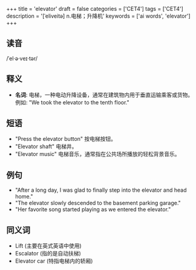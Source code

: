 +++
title = 'elevator'
draft = false
categories = ['CET4']
tags = ['CET4']
description = '[ˈeliveitə] n.电梯；升降机'
keywords = ['ai words', 'elevator']
+++

## 读音
/ˈel·ə·veɪ·tər/

## 释义
- **名词**: 电梯，一种电动升降设备，通常在建筑物内用于垂直运输乘客或货物。例如: "We took the elevator to the tenth floor."

## 短语
- "Press the elevator button" 按电梯按钮。
- "Elevator shaft" 电梯井。
- "Elevator music" 电梯音乐，通常指在公共场所播放的轻松背景音乐。

## 例句
- "After a long day, I was glad to finally step into the elevator and head home."
- "The elevator slowly descended to the basement parking garage."
- "Her favorite song started playing as we entered the elevator."

## 同义词
- Lift (主要在英式英语中使用)
- Escalator (指的是自动扶梯)
- Elevator car (特指电梯内的轿厢)
